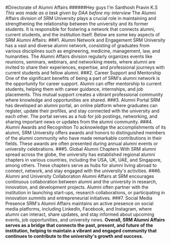 #Directorate of Alumni Affairs
######Hey guys I'm Santhosh Pravin K.S
_This was made as a task given by DAA before my interview_
The Alumni Affairs division of SRM University plays a crucial role in maintaining and strengthening the relationship between the university and its former students. It is responsible for fostering a network that connects alumni, current students, and the institution itself. Below are some key aspects of SRM Alumni Affairs:
###1. Alumni Network and Engagement
SRM University has a vast and diverse alumni network, consisting of graduates from various disciplines such as engineering, medicine, management, law, and humanities. The Alumni Affairs division regularly organizes events like reunions, seminars, webinars, and networking meets, where alumni are invited to share their experiences, expertise, and professional journeys with current students and fellow alumni.
###2. Career Support and Mentorship
One of the significant benefits of being a part of SRM's alumni network is the opportunity for career support. Alumni can offer mentorship to current students, helping them with career guidance, internships, and job placements. This mutual support creates a vibrant professional community where knowledge and opportunities are shared.
###3. Alumni Portal
SRM has developed an alumni portal, an online platform where graduates can register, update their profiles, and stay connected with the university and each other. The portal serves as a hub for job postings, networking, and sharing important news or updates from the alumni community.
###4. Alumni Awards and Recognition
To acknowledge the accomplishments of its alumni, SRM University offers awards and honors to distinguished members of the alumni community who have made remarkable contributions in their fields. These awards are often presented during annual alumni events or university celebrations.
###5. Global Alumni Chapters
With SRM alumni spread across the globe, the university has established regional alumni chapters in various countries, including the USA, UK, UAE, and Singapore, among others. These chapters serve as hubs for alumni living abroad to connect, network, and stay engaged with the university's activities.
###6. Alumni and University Collaboration
Alumni Affairs at SRM encourages continuous collaboration between alumni and the university in research, innovation, and development projects. Alumni often partner with the institution in launching start-ups, research collaborations, or participating in innovation summits and entrepreneurial initiatives.
###7. Social Media Presence
SRM's Alumni Affairs maintains an active presence on social media platforms, including LinkedIn, Facebook, and Instagram, where alumni can interact, share updates, and stay informed about upcoming events, job opportunities, and university news.
**Overall, SRM Alumni Affairs serves as a bridge that connects the past, present, and future of the institution, helping to maintain a vibrant and engaged community that continues to contribute to the university's growth and success.**
